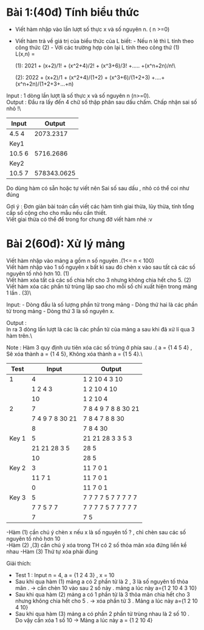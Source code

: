 # Bài 1:(40đ) Tính biểu thức

- Viết hàm nhập vào lần lượt số thực x và số nguyên n. ( n >=0)
- Viết hàm trả về giá trị của biểu thức của L biết: - Nếu n lẻ thì L tính theo công thức (2) - Với các trường hợp còn lại L tính theo công thứ (1)\
  L(x,n) =

  (1): 2021 + (x+2)/1! + (x^2+4)/2! + (x^3+6)/3! +..... +(x^n+2n)/n!\

  (2): 2022 + (x+2)/1 + (x^2+4)/(1+2) + (x^3+6)/(1+2+3) +....+(x^n+2n)/(1+2+3+...+n)

Input : 1 dòng lần lượt là số thực x và số nguyên n (n>=0).\
Output : Đầu ra lấy đến 4 chữ số thập phân sau dấu chấm. Chấp nhận sai số nhỏ !\

| Input  | Output      |
| ------ | ----------- |
| 4.5 4  | 2073.2317   |
| Key1   |             |
| 10.5 6 | 5716.2686   |
| Key2   |             |
| 10.5 7 | 578343.0625 |

Do dùng hàm có sẵn hoặc tự viết nên Sai số sau dấu , nhỏ có thể coi như đúng

Gợi ý : Đơn giản bài toán cần viết các hàm tính giai thừa, lũy thừa, tính tổng cấp số cộng cho cho mẫu nếu cần thiết.\
Viết giai thừa có thể để trong for chung đỡ viết hàm nhé :v

# Bài 2(60đ): Xử lý mảng

Viết hàm nhập vào mảng a gồm n số nguyên .(1<= n < 100)\
Viết hàm nhập vào 1 số nguyên x bất kì sau đó chèn x vào sau tất cả các số nguyên tố nhỏ hơn 10. (1)\
Viết hàm xóa tất cả các số chia hết cho 3 nhưng không chia hết cho 5. (2)\
Viết hàm xóa các phần tử trùng lặp sao cho mỗi số chỉ xuất hiện trong mảng 1 lần . (3)\

Input: - Dòng đầu là số lượng phần tử trong mảng - Dòng thứ hai là các phần tử trong mảng - Dòng thứ 3 là số nguyên x.

Output :\
In ra 3 dòng lần lượt là các là các phần tử của mảng a sau khi đã xử lí qua 3 hàm trên.\

Note : Hàm 3 quy định ưu tiên xóa các số trùng ở phía sau .( a = {1 4 5 4} , Sẽ xóa thành a = {1 4 5}, Không xóa thành a = {1 5 4}.\

| Test  | Input           | Output              |
| ----- | --------------- | ------------------- |
| 1     | 4               | 1 2 10 4 3 10       |
|       | 1 2 4 3         | 1 2 10 4 10         |
|       | 10              | 1 2 10 4            |
| 2     | 7               | 7 8 4 9 7 8 8 30 21 |
|       | 7 4 9 7 8 30 21 | 7 8 4 7 8 8 30      |
|       | 8               | 7 8 4 30            |
| Key 1 | 5               | 21 21 28 3 3 5 3    |
|       | 21 21 28 3 5    | 28 5                |
|       | 10              | 28 5                |
| Key 2 | 3               | 11 7 0 1            |
|       | 11 7 1          | 11 7 0 1            |
|       | 0               | 11 7 0 1            |
| Key 3 | 5               | 7 7 7 7 5 7 7 7 7 7 |
|       | 7 7 5 7 7       | 7 7 7 7 5 7 7 7 7 7 |
|       | 7               | 7 5                 |

-Hàm (1) cần chú ý chèn x nếu x là số nguyên tố ? , chỉ chèn sau các số nguyên tố nhỏ hơn 10\
-Hàm (2) ,(3) cần chú ý xóa trong TH có 2 số thỏa mãn xóa đứng liền kề nhau
-Hàm (3) Thứ tự xóa phải đúng

Giải thích:

- Test 1 : Input n = 4, a = {1 2 4 3} , x = 10
- Sau khi qua hàm (1) mảng a có 2 phần tử là 2 , 3 là số nguyên tố thỏa mãn . → cần chèn 10 vào sau 2 số này . mảng a lúc này a={1 2 10 4 3 10}
- Sau khi qua hàm (2) mảng a có 1 phần tử là 3 thỏa mãn chia hết cho 3 nhưng không chia hết cho 5 . → xóa phần tử 3 . Mảng a lúc này a={1 2 10 4 10}
- Sau khi qua hàm (3) mảng a có phần 2 phần tử trùng nhau là 2 số 10 . Do vậy cần xóa 1 số 10 → Mảng a lúc này a = {1 2 10 4}
